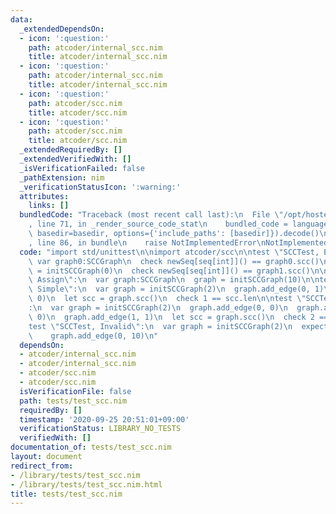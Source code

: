 ```yaml
---
data:
  _extendedDependsOn:
  - icon: ':question:'
    path: atcoder/internal_scc.nim
    title: atcoder/internal_scc.nim
  - icon: ':question:'
    path: atcoder/internal_scc.nim
    title: atcoder/internal_scc.nim
  - icon: ':question:'
    path: atcoder/scc.nim
    title: atcoder/scc.nim
  - icon: ':question:'
    path: atcoder/scc.nim
    title: atcoder/scc.nim
  _extendedRequiredBy: []
  _extendedVerifiedWith: []
  _isVerificationFailed: false
  _pathExtension: nim
  _verificationStatusIcon: ':warning:'
  attributes:
    links: []
  bundledCode: "Traceback (most recent call last):\n  File \"/opt/hostedtoolcache/Python/3.9.6/x64/lib/python3.9/site-packages/onlinejudge_verify/documentation/build.py\"\
    , line 71, in _render_source_code_stat\n    bundled_code = language.bundle(stat.path,\
    \ basedir=basedir, options={'include_paths': [basedir]}).decode()\n  File \"/opt/hostedtoolcache/Python/3.9.6/x64/lib/python3.9/site-packages/onlinejudge_verify/languages/nim.py\"\
    , line 86, in bundle\n    raise NotImplementedError\nNotImplementedError\n"
  code: "import std/unittest\n\nimport atcoder/scc\n\ntest \"SCCTest, Empty\":\n \
    \ var graph0:SCCGraph\n  check newSeq[seq[int]]() == graph0.scc()\n  var graph1\
    \ = initSCCGraph(0)\n  check newSeq[seq[int]]() == graph1.scc()\n\ntest \"SCCTest,\
    \ Assign\":\n  var graph:SCCGraph\n  graph = initSCCGraph(10)\n\ntest \"SCCTest,\
    \ Simple\":\n  var graph = initSCCGraph(2)\n  graph.add_edge(0, 1)\n  graph.add_edge(1,\
    \ 0)\n  let scc = graph.scc()\n  check 1 == scc.len\n\ntest \"SCCTest, SelfLoop\"\
    :\n  var graph = initSCCGraph(2)\n  graph.add_edge(0, 0)\n  graph.add_edge(0,\
    \ 0)\n  graph.add_edge(1, 1)\n  let scc = graph.scc()\n  check 2 == scc.len\n\n\
    test \"SCCTest, Invalid\":\n  var graph = initSCCGraph(2)\n  expect AssertionError:\n\
    \    graph.add_edge(0, 10)\n"
  dependsOn:
  - atcoder/internal_scc.nim
  - atcoder/internal_scc.nim
  - atcoder/scc.nim
  - atcoder/scc.nim
  isVerificationFile: false
  path: tests/test_scc.nim
  requiredBy: []
  timestamp: '2020-09-25 20:51:01+09:00'
  verificationStatus: LIBRARY_NO_TESTS
  verifiedWith: []
documentation_of: tests/test_scc.nim
layout: document
redirect_from:
- /library/tests/test_scc.nim
- /library/tests/test_scc.nim.html
title: tests/test_scc.nim
---
```

